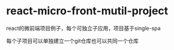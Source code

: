 # react-micro-front-mutil-project
react的微前端项目例子，每个可独立子应用，项目基于single-spa

每个子项目可以单独建立一个git仓库也可以共同一个仓库
